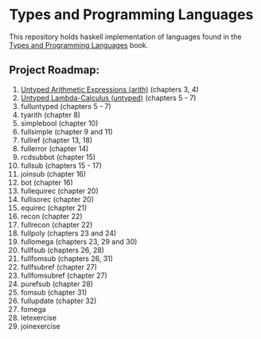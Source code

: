 # Types and Programming Languages

This repository holds haskell implementation of languages found in the [Types and Programming Languages](https://www.cis.upenn.edu/~bcpierce/tapl/) book.

## Project Roadmap:

01. [Untyped Arithmetic Expressions (arith)](./arith) (chapters 3, 4)
02. [Untyped Lambda-Calculus (untyped)](./untypedlambda) (chapters 5 - 7)
03. fulluntyped (chapters 5 - 7)
04. tyarith (chapter 8)
05. simplebool (chapter 10)
06. fullsimple (chapter 9 and 11)
07. fullref (chapter 13, 18)
08. fullerror (chapter 14)
09. rcdsubbot (chapter 15)
10. fullsub (chapters 15 - 17)
11. joinsub (chapter 16)
12. bot (chapter 16)
13. fullequirec (chapter 20)
14. fullisorec (chapter 20)
15. equirec (chapter 21)
16. recon (chapter 22)
17. fullrecon (chapter 22)
18. fullpoly (chapters 23 and 24)
19. fullomega (chapters 23, 29 and 30)
20. fullfsub (chapters 26, 28)
21. fullfomsub (chapters 26, 31)
22. fullfsubref (chapter 27)
23. fullfomsubref (chapter 27)
24. purefsub (chapter 28)
25. fomsub (chapter  31)
26. fullupdate (chapter 32)
27. fomega
28. letexercise
29. joinexercise
